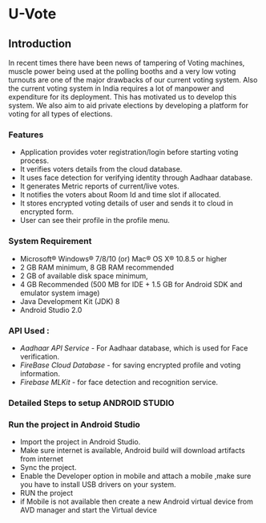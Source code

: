 # U-Vote #

## Introduction ##

In recent times there have been news of tampering of Voting machines, muscle power being used at the polling booths and a very low voting turnouts are one of the major drawbacks of our current voting system. Also the current voting system in India requires a lot of manpower and expenditure for its deployment. This has motivated us to develop this system. We also aim to aid private elections by developing a platform for voting for all types of elections.

### Features ###
* Application provides voter registration/login before starting voting process.
* It verifies voters details from the cloud database.
* It uses face detection for verifying identity through Aadhaar database.
* It generates Metric reports of current/live votes.
* It notifies the voters about Room Id and time slot if allocated.
* It stores encrypted voting details of user and sends it to cloud in encrypted form.
* User can see their profile in the profile menu.

### System Requirement ###

* Microsoft® Windows® 7/8/10 (or) Mac® OS X® 10.8.5 or higher
* 2 GB RAM minimum, 8 GB RAM recommended
* 2 GB of available disk space minimum,
* 4 GB Recommended (500 MB for IDE + 1.5 GB for Android SDK and emulator system image)
* Java Development Kit (JDK) 8
* Android Studio 2.0

### API Used : ###

* *Aadhaar API Service* - For Aadhaar database, which is used for Face verification.
* *FireBase Cloud Database* - for saving encrypted profile and voting information.
* *Firebase MLKit* - for face detection and recognition service.
### Detailed Steps to setup ANDROID STUDIO ###

### Run the project in Android Studio ###

* Import the project in Android Studio.
* Make sure internet is available, Android build will download artifacts from internet
* Sync the project.
* Enable the Developer option in mobile and attach a mobile ,make sure you have to install USB drivers on your system.
* RUN the project
* if Mobile is not available then create a new Android virtual device from AVD manager and start the Virtual device
